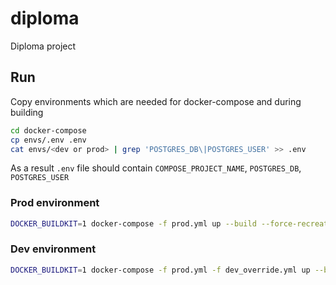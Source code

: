 # diploma
Diploma project

## Run

Copy environments which are needed for docker-compose and during building

```bash
cd docker-compose
cp envs/.env .env
cat envs/<dev or prod> | grep 'POSTGRES_DB\|POSTGRES_USER' >> .env
```

As a result `.env` file should contain `COMPOSE_PROJECT_NAME`, `POSTGRES_DB`, `POSTGRES_USER`

### Prod environment

```bash
DOCKER_BUILDKIT=1 docker-compose -f prod.yml up --build --force-recreate
```

### Dev environment

```bash
DOCKER_BUILDKIT=1 docker-compose -f prod.yml -f dev_override.yml up --build --force-recreate
```
